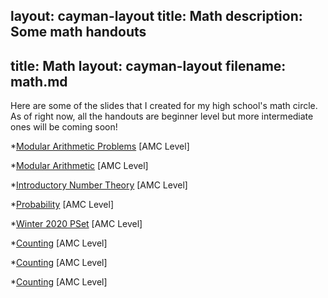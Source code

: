 layout: cayman-layout
title: Math
description: Some math handouts
---
title: Math 
layout: cayman-layout
filename: math.md
--- 

<p>
  Here are some of the slides that I created for my high school's math circle. As of right now, all the handouts are beginner level but more intermediate ones will be coming soon!
</p>

<p>
 *<a href="/Day 7-Modular Arithmetic Problems.pdf">Modular Arithmetic Problems</a> [AMC Level]
 </p>

<p>
 *<a href="/Day 6-Modular Arithmetic.pdf">Modular Arithmetic</a> [AMC Level]
 </p>

<p>
 *<a href="/Day 5-Intro to NT.pdf">Introductory Number Theory</a> [AMC Level]
 </p>

<p>
 *<a href="/Day 4-Probability.pdf">Probability</a> [AMC Level]
 </p>
 
 <p>
 *<a href="/Winter Problem Set.pdf">Winter 2020 PSet</a> [AMC Level]
 </p>
 
<p>
 *<a href="/Day 3.0-Counting.pdf">Counting</a> [AMC Level]
 </p>
 
 <p>
 *<a href="/Day 2-Counting.pdf">Counting</a> [AMC Level]
 </p>
 
 <p>
 *<a href="/Day 1-Counting.pdf">Counting</a> [AMC Level]
 </p>
